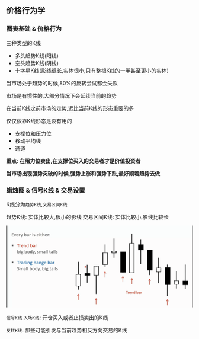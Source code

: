 ## 价格行为学

### 图表基础 & 价格行为

三种类型的K线

- 多头趋势K线(阳线)
- 空头趋势K线(阴线)
- 十字星K线(影线很长,实体很小,只有整根K线的一半甚至更小的实体)

当市场处于趋势的时候,80%的反转尝试都会失败

市场是有惯性的,大部分情况下会延续当前的趋势

在当前K线之前市场的走势,远比当前K线的形态重要的多

仅仅依靠K线形态是没有用的

- 支撑位和压力位
- 移动平均线
- 通道

**重点: 在阻力位卖出,在支撑位买入的交易者才是价值投资者**

**当市场出现强势突破的时候,强势上涨和强势下跌,最好顺着趋势去做**


### 蜡烛图 & 信号K线 & 交易设置

K线分为`趋势K线`,`交易区间K线`

趋势K线: 实体比较大,很小的影线
交易区间K线: 实体比较小,影线比较长

![](./images/brooks/trendbar.png)

`信号K线` `入场K线`: 开仓买入或者止损卖出的K线

`反转K线`: 那些可能引发与当前趋势相反方向交易的K线


































